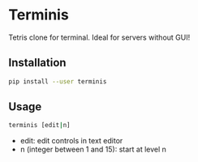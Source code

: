 # Terminis
Tetris clone for terminal. Ideal for servers without GUI!

## Installation

```bash
pip install --user terminis
```

## Usage

```bash
terminis [edit|n]
```
* edit: edit controls in text editor
* n (integer between 1 and 15): start at level n
